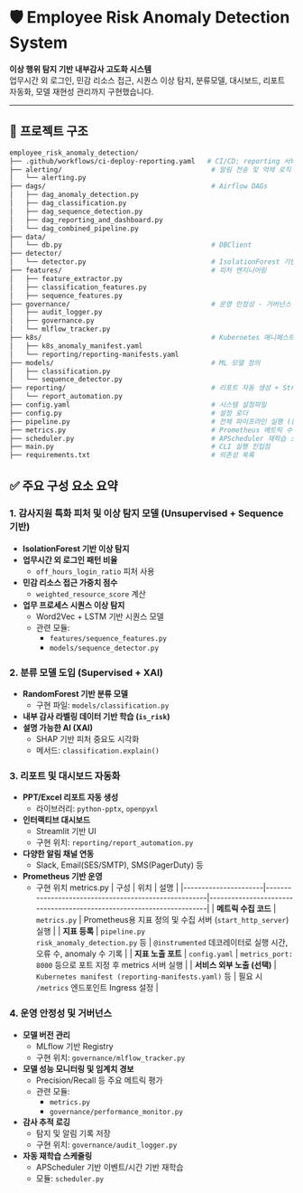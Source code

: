 # 🛡️ Employee Risk Anomaly Detection System

**이상 행위 탐지 기반 내부감사 고도화 시스템**  
업무시간 외 로그인, 민감 리소스 접근, 시퀀스 이상 탐지, 분류모델, 대시보드, 리포트 자동화, 모델 재현성 관리까지 구현했습니다.

---

## 📁 프로젝트 구조

```bash
employee_risk_anomaly_detection/
├── .github/workflows/ci-deploy-reporting.yaml   # CI/CD: reporting 서비스 자동 배포
├── alerting/                                     # 알림 전송 및 억제 로직
│   └── alerting.py
├── dags/                                         # Airflow DAGs
│   ├── dag_anomaly_detection.py
│   ├── dag_classification.py
│   ├── dag_sequence_detection.py
│   ├── dag_reporting_and_dashboard.py
│   └── dag_combined_pipeline.py
├── data/
│   └── db.py                                     # DBClient
├── detector/
│   └── detector.py                               # IsolationForest 기반 RiskAnomalyDetector
├── features/                                     # 피처 엔지니어링
│   ├── feature_extractor.py
│   ├── classification_features.py
│   ├── sequence_features.py
├── governance/                                   # 운영 안정성 · 거버넌스
│   ├── audit_logger.py
│   ├── governance.py
│   └── mlflow_tracker.py
├── k8s/                                          # Kubernetes 매니페스트
│   ├── k8s_anomaly_manifest.yaml
│   └── reporting/reporting-manifests.yaml
├── models/                                       # ML 모델 정의
│   ├── classification.py
│   └── sequence_detector.py
├── reporting/                                    # 리포트 자동 생성 + Streamlit API
│   └── report_automation.py
├── config.yaml                                   # 시스템 설정파일
├── config.py                                     # 설정 로더
├── pipeline.py                                   # 전체 파이프라인 실행 (통합 버전)
├── metrics.py                                    # Prometheus 메트릭 수집 서버
├── scheduler.py                                  # APScheduler 재학습 스케줄러
├── main.py                                       # CLI 실행 진입점
├── requirements.txt                              # 의존성 목록
```

## ✅ 주요 구성 요소 요약

### 1. 감사지원 특화 피처 및 이상 탐지 모델 (Unsupervised + Sequence 기반)

- **IsolationForest 기반 이상 탐지**
- **업무시간 외 로그인 패턴 비율**
  - `off_hours_login_ratio` 피처 사용
- **민감 리소스 접근 가중치 점수**
  - `weighted_resource_score` 계산
- **업무 프로세스 시퀀스 이상 탐지**
  - Word2Vec + LSTM 기반 시퀀스 모델
  - 관련 모듈:  
    - `features/sequence_features.py`  
    - `models/sequence_detector.py`



### 2. 분류 모델 도입 (Supervised + XAI)

- **RandomForest 기반 분류 모델**
  - 구현 파일: `models/classification.py`
- **내부 감사 라벨링 데이터 기반 학습 (`is_risk`)**
- **설명 가능한 AI (XAI)**
  - SHAP 기반 피처 중요도 시각화
  - 메서드: `classification.explain()`


### 3. 리포트 및 대시보드 자동화

- **PPT/Excel 리포트 자동 생성**
  - 라이브러리: `python-pptx`, `openpyxl`
- **인터랙티브 대시보드**
  - Streamlit 기반 UI
  - 구현 위치: `reporting/report_automation.py`
- **다양한 알림 채널 연동**
  - Slack, Email(SES/SMTP), SMS(PagerDuty) 등
- **Prometheus 기반 운영**
	- 구현 위치 metrics.py 
| 구성                 | 위치                                                 | 설명                                                                 |
|----------------------|------------------------------------------------------|----------------------------------------------------------------------|
| **메트릭 수집 코드**      | `metrics.py`                                       | Prometheus용 지표 정의 및 수집 서버 (`start_http_server`) 실행         |
| **지표 등록**          | `pipeline.py`<br>`risk_anomaly_detection.py` 등     | `@instrumented` 데코레이터로 실행 시간, 오류 수, anomaly 수 기록       |
| **지표 노출 포트**       | `config.yaml`                                      | `metrics_port: 8000` 등으로 포트 지정 후 metrics 서버 실행              |
| **서비스 외부 노출 (선택)** | `Kubernetes manifest (reporting-manifests.yaml)` 등 | 필요 시 `/metrics` 엔드포인트 Ingress 설정                              |


### 4. 운영 안정성 및 거버넌스

- **모델 버전 관리**
  - MLflow 기반 Registry
  - 구현 위치: `governance/mlflow_tracker.py`
- **모델 성능 모니터링 및 임계치 경보**
  - Precision/Recall 등 주요 메트릭 평가
  - 관련 모듈:  
    - `metrics.py`  
    - `governance/performance_monitor.py`
- **감사 추적 로깅**
  - 탐지 및 알림 기록 저장
  - 구현 위치: `governance/audit_logger.py`
- **자동 재학습 스케줄링**
  - APScheduler 기반 이벤트/시간 기반 재학습
  - 모듈: `scheduler.py`
